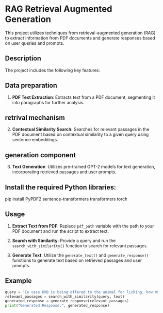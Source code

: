  # RAG Retrieval Augmented Generation

This project utilizes techniques from retrieval-augmented generation (RAG) to extract information from PDF documents and generate responses based on user queries and prompts.

## Description

The project includes the following key features:
## Data preparation
1. **PDF Text Extraction**: Extracts text from a PDF document, segmenting it into paragraphs for further analysis.
## retrival mechanism
2. **Contextual Similarity Search**: Searches for relevant passages in the PDF document based on contextual similarity to a given query using sentence embeddings.
## generation component
3. **Text Generation**: Utilizes pre-trained GPT-2 models for text generation, incorporating retrieved passages and user prompts.

## Install the required Python libraries:
pip install PyPDF2 sentence-transformers transformers torch


## Usage

1. **Extract Text from PDF**: Replace `pdf_path` variable with the path to your PDF document and run the script to extract text.

2. **Search with Similarity**: Provide a query and run the `search_with_similarity()` function to search for relevant passages.

3. **Generate Text**: Utilize the `generate_text()` and `generate_response()` functions to generate text based on retrieved passages and user prompts.

## Example

```python
query = "In case UMB is being offered to the animal for licking, how much quantity of urea treated straw should be fed to animal?"
relevant_passages = search_with_similarity(query, text)
generated_response = generate_response(relevant_passages)
print("Generated Response:", generated_response)

